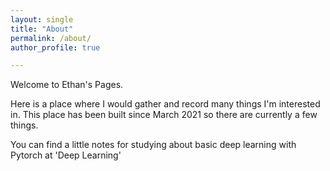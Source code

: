 ```yaml
---
layout: single
title: "About"
permalink: /about/
author_profile: true

---
```


Welcome to Ethan's Pages.

Here is a place where I would gather and record many things I'm interested in.
This place has been built since March 2021 so there are currently a few things.

You can find a little notes for studying about basic deep learning with Pytorch at 'Deep Learning'